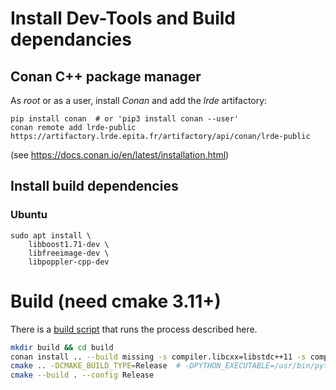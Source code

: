 # Install Dev-Tools and Build dependancies

## Conan C++ package manager

As *root* or as a user, install *Conan* and add the *lrde* artifactory:
```
pip install conan  # or 'pip3 install conan --user'
conan remote add lrde-public https://artifactory.lrde.epita.fr/artifactory/api/conan/lrde-public
```

(see https://docs.conan.io/en/latest/installation.html)

## Install build dependencies

### Ubuntu
```
sudo apt install \
    libboost1.71-dev \
    libfreeimage-dev \
    libpoppler-cpp-dev
```

# Build (need cmake 3.11+)

There is a [build script](./build.sh) that runs the process described here.

```bash
mkdir build && cd build
conan install .. --build missing -s compiler.libcxx=libstdc++11 -s compiler.cppstd=20
cmake .. -DCMAKE_BUILD_TYPE=Release  # -DPYTHON_EXECUTABLE=/usr/bin/python3.10 # (opt.) force Python executable
cmake --build . --config Release
```
